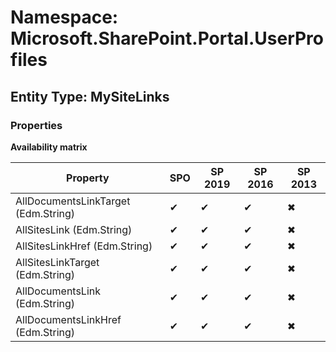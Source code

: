 # Namespace: Microsoft.SharePoint.Portal.UserProfiles
## Entity Type: MySiteLinks

### Properties

**Availability matrix**

Property | SPO | SP 2019 | SP 2016 | SP 2013
----------|-----|---------|---------|--------
AllDocumentsLinkTarget (Edm.String) | ✔ | ✔ | ✔ | ✖
AllSitesLink (Edm.String) | ✔ | ✔ | ✔ | ✖
AllSitesLinkHref (Edm.String) | ✔ | ✔ | ✔ | ✖
AllSitesLinkTarget (Edm.String) | ✔ | ✔ | ✔ | ✖
AllDocumentsLink (Edm.String) | ✔ | ✔ | ✔ | ✖
AllDocumentsLinkHref (Edm.String) | ✔ | ✔ | ✔ | ✖

